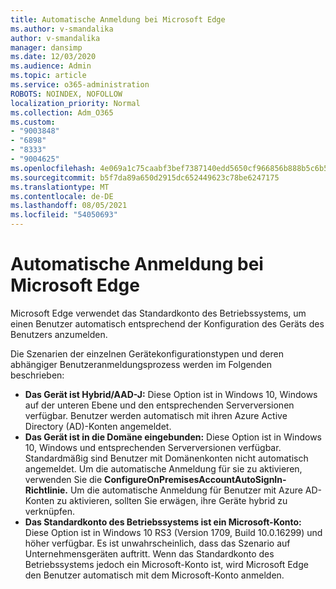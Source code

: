 ```yaml
---
title: Automatische Anmeldung bei Microsoft Edge
ms.author: v-smandalika
author: v-smandalika
manager: dansimp
ms.date: 12/03/2020
ms.audience: Admin
ms.topic: article
ms.service: o365-administration
ROBOTS: NOINDEX, NOFOLLOW
localization_priority: Normal
ms.collection: Adm_O365
ms.custom:
- "9003848"
- "6898"
- "8333"
- "9004625"
ms.openlocfilehash: 4e069a1c75caabf3bef7387140edd5650cf966856b888b5c6b5618a603986d6d
ms.sourcegitcommit: b5f7da89a650d2915dc652449623c78be6247175
ms.translationtype: MT
ms.contentlocale: de-DE
ms.lasthandoff: 08/05/2021
ms.locfileid: "54050693"
---
```

# <a name="sign-in-to-microsoft-edge-automatically"></a>Automatische Anmeldung bei Microsoft Edge

Microsoft Edge verwendet das Standardkonto des Betriebssystems, um einen Benutzer automatisch entsprechend der Konfiguration des Geräts des Benutzers anzumelden. 

Die Szenarien der einzelnen Gerätekonfigurationstypen und deren abhängiger Benutzeranmeldungsprozess werden im Folgenden beschrieben:

- **Das Gerät ist Hybrid/AAD-J:** Diese Option ist in Windows 10, Windows auf der unteren Ebene und den entsprechenden Serverversionen verfügbar. Benutzer werden automatisch mit ihren Azure Active Directory (AD)-Konten angemeldet.
- **Das Gerät ist in die Domäne eingebunden:** Diese Option ist in Windows 10, Windows und entsprechenden Serverversionen verfügbar. Standardmäßig sind Benutzer mit Domänenkonten nicht automatisch angemeldet. Um die automatische Anmeldung für sie zu aktivieren, verwenden Sie die **ConfigureOnPremisesAccountAutoSignIn-Richtlinie.** Um die automatische Anmeldung für Benutzer mit Azure AD-Konten zu aktivieren, sollten Sie erwägen, ihre Geräte hybrid zu verknüpfen.
- **Das Standardkonto des Betriebssystems ist ein Microsoft-Konto:** Diese Option ist in Windows 10 RS3 (Version 1709, Build 10.0.16299) und höher verfügbar. Es ist unwahrscheinlich, dass das Szenario auf Unternehmensgeräten auftritt. Wenn das Standardkonto des Betriebssystems jedoch ein Microsoft-Konto ist, wird Microsoft Edge den Benutzer automatisch mit dem Microsoft-Konto anmelden.
 
 
